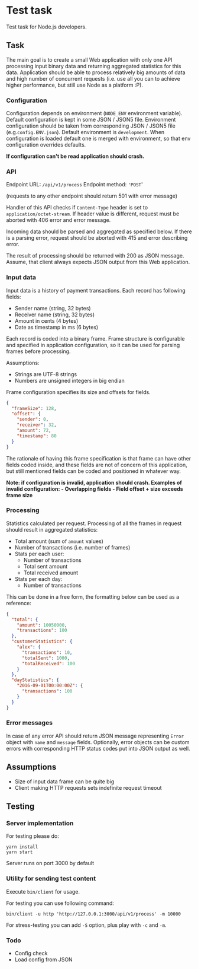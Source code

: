 # Test task

Test task for Node.js developers.

## Task

The main goal is to create a small Web application with only one API processing
input binary data and returning aggregated statistics for this data. Application
should be able to process relatively big amounts of data and high number of
concurrent requests (i.e. use all you can to achieve higher performance, but
still use Node as a platform :P).

### Configuration

Configuration depends on environment (`NODE_ENV` environment variable). Default
configuration is kept in some JSON / JSON5 file. Environment configuration
should be taken from corresponding JSON / JSON5 file (e.g.`config.ENV.json`).
Default environment is `development`. When configuration is loaded default one
is merged with environment, so that env configuration overrides defaults.

<strong>
If configuration can't be read application should crash.
</strong>

### API

Endpoint URL: `/api/v1/process`
Endpoint method: `'POST`'

(requests to any other endpoint should return 501 with error message)

Handler of this API checks if `Content-Type` header is set to
`application/octet-stream`. If header value is different, request must be
aborted with 406 error and error message.

Incoming data should be parsed and aggregated as specified below. If there is
a parsing error, request should be aborted with 415 and error describing error.

The result of processing should be returned with 200 as JSON message. Assume,
that client always expects JSON output from this Web application.

### Input data

Input data is a history of payment transactions. Each record has following
fields:

- Sender name (string, 32 bytes)
- Receiver name (string, 32 bytes)
- Amount in cents (4 bytes)
- Date as timestamp in ms (6 bytes)

Each record is coded into a binary frame. Frame structure is configurable and
specified in application configuration, so it can be used for parsing frames
before processing.

Assumptions:
- Strings are UTF-8 strings
- Numbers are unsigned integers in big endian

Frame configuration specifies its size and offsets for fields.

```json
{
  "frameSize": 128,
  "offset": {
    "sender": 0,
    "receiver": 32,
    "amount": 72,
    "timestamp": 80
  }
}
```

The rationale of having this frame specification is that frame can have other
fields coded inside, and these fields are not of concern of this application,
but still mentioned fields can be coded and positioned in whatever way.

<strong>
Note: if configuration is invalid, application should crash. Examples of
invalid configuration:
- Overlapping fields
- Field offset + size exceeds frame size
</strong>

### Processing

Statistics calculated per request. Processing of all the frames in request
should result in aggregated statistics:

- Total amount (sum of `amount` values)
- Number of transactions (i.e. number of frames)
- Stats per each user:
    - Number of transactions
    - Total sent amount
    - Total received amount
- Stats per each day:
    - Number of transactions

This can be done in a free form, the formatting below can be used as a
reference:

```json
{
  "total": {
    "amount": 10050000,
    "transactions": 100
  },
  "customerStatistics": {
    "alex": {
      "transactions": 10,
      "totalSent": 1000,
      "totalReceived": 100
    }
  },
  "dayStatistics": {
    "2016-09-01T00:00:00Z": {
      "transactions": 100
    }
  }
}
```

### Error messages

In case of any error API should return JSON message representing `Error` object
with `name` and `message` fields. Optionally, error objects can be custom errors
with corresponding HTTP status codes put into JSON output as well.

## Assumptions

- Size of input data frame can be quite big
- Client making HTTP requests sets indefinite request timeout

## Testing

### Server implementation

For testing please do:

    yarn install
    yarn start

Server runs on port 3000 by default

### Utility for sending test content

Execute `bin/client` for usage.

For testing you can use following command:

    bin/client -u http 'http://127.0.0.1:3000/api/v1/process' -m 10000

For stress-testing you can add `-S` option, plus play with `-c` and `-m`.

### Todo

- Config check
- Load config from JSON
